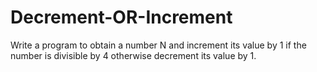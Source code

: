 # Decrement-OR-Increment
Write a program to obtain a number N and increment its value by 1 if the number is divisible by 4 otherwise decrement its value by 1.

